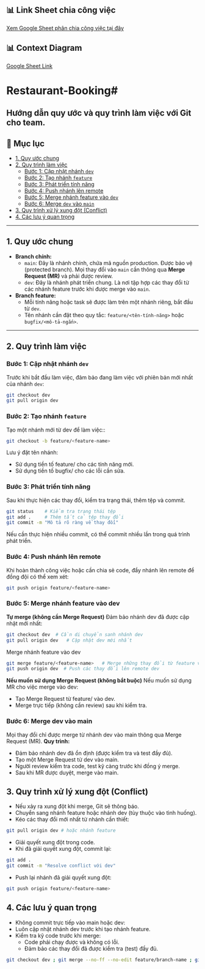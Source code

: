 ## 📊 Link Sheet chia công việc
[Xem Google Sheet phân chia công việc tại đây](https://url-shortener.me/4PMR)

## 📊 Context Diagram
[Google Sheet Link](https://url-shortener.me/4UAL)

# Restaurant-Booking#
Hướng dẫn quy ước và quy trình làm việc với Git cho team.
---

## 📑 Mục lục
- [1. Quy ước chung](#1-quy-ước-chung)
- [2. Quy trình làm việc](#2-quy-trình-làm-việc)
  - [Bước 1: Cập nhật nhánh `dev`](#bước-1-cập-nhật-nhánh-dev)
  - [Bước 2: Tạo nhánh `feature`](#bước-2-tạo-nhánh-feature)
  - [Bước 3: Phát triển tính năng](#bước-3-phát-triển-tính-năng)
  - [Bước 4: Push nhánh lên remote](#bước-4-push-nhánh-lên-remote)
  - [Bước 5: Merge nhánh feature vào `dev`](#bước-5-merge-nhánh-feature-vào-dev)
  - [Bước 6: Merge `dev` vào `main`](#bước-6-merge-dev-vào-main)
- [3. Quy trình xử lý xung đột (Conflict)](#3-quy-trình-xử-lý-xung-đột-conflict)
- [4. Các lưu ý quan trọng](#4-các-lưu-ý-quan-trọng)

---

## **1. Quy ước chung**
- **Branch chính:**
  - `main`: Đây là nhánh chính, chứa mã nguồn production. Được bảo vệ (protected branch). Mọi thay đổi vào `main` cần thông qua **Merge Request (MR)** và phải được review.
  - `dev`: Đây là nhánh phát triển chung. Là nơi tập hợp các thay đổi từ các nhánh feature trước khi được merge vào `main`.
- **Branch feature:**
  - Mỗi tính năng hoặc task sẽ được làm trên một nhánh riêng, bắt đầu từ `dev`.
  - Tên nhánh cần đặt theo quy tắc: `feature/<tên-tính-năng>` hoặc `bugfix/<mô-tả-ngắn>`.

---

## **2. Quy trình làm việc**
### **Bước 1: Cập nhật nhánh `dev`**
Trước khi bắt đầu làm việc, đảm bảo đang làm việc với phiên bản mới nhất của nhánh `dev`:

```bash
git checkout dev
git pull origin dev
```

### **Bước 2: Tạo nhánh `feature`**
Tạo một nhánh mới từ dev để làm việc::
```bash
git checkout -b feature/<feature-name>
```

Lưu ý đặt tên nhánh:
+ Sử dụng tiền tố feature/ cho các tính năng mới.
+ Sử dụng tiền tố bugfix/ cho các lỗi cần sửa.

### **Bước 3: Phát triển tính năng**
Sau khi thực hiện các thay đổi, kiểm tra trạng thái, thêm tệp và commit.
```bash
git status    # Kiểm tra trạng thái tệp
git add .     # Thêm tất cả tệp thay đổi
git commit -m "Mô tả rõ ràng về thay đổi"
```

Nếu cần thực hiện nhiều commit, có thể commit nhiều lần trong quá trình phát triển.

### **Bước 4: Push nhánh lên remote**
Khi hoàn thành công việc hoặc cần chia sẻ code, đẩy nhánh lên remote để đồng đội có thể xem xét:
```bash
git push origin feature/<feature-name>
```

### **Bước 5: Merge nhánh feature vào dev**
**Tự merge (không cần Merge Request)**
Đảm bảo nhánh dev đã được cập nhật mới nhất:
```bash
git checkout dev  # Cần di chuyển sanh nhánh dev
git pull origin dev   # Cập nhật dev mới nhất
```
Merge nhánh feature vào dev
```bash
git merge feature/<feature-name>   # Merge những thay đổi từ feature vào dev
git push origin dev  # Push các thay đổi lên remote dev
```

**Nếu muốn sử dụng Merge Request (không bắt buộc)**
Nếu muốn sử dụng MR cho việc merge vào dev:
+ Tạo Merge Request từ feature/<feature-name> vào dev.
+ Merge trực tiếp (không cần review) sau khi kiểm tra.

### **Bước 6: Merge dev vào main**
Mọi thay đổi chỉ được merge từ nhánh dev vào main thông qua Merge Request (MR).
**Quy trình:**
+ Đảm bảo nhánh dev đã ổn định (được kiểm tra và test đầy đủ).
+ Tạo một Merge Request từ dev vào main.
+ Người review kiểm tra code, test kỹ càng trước khi đồng ý merge.
+ Sau khi MR được duyệt, merge vào main.

## **3. Quy trình xử lý xung đột (Conflict)**
+ Nếu xảy ra xung đột khi merge, Git sẽ thông báo.
+ Chuyển sang nhánh feature hoặc nhánh dev (tùy thuộc vào tình huống).
+ Kéo các thay đổi mới nhất từ nhánh cần thiết:
```bash
git pull origin dev # hoặc nhánh feature
```
+ Giải quyết xung đột trong code.
+ Khi đã giải quyết xung đột, commit lại:
```bash
git add .
git commit -m "Resolve conflict với dev"
```

+ Push lại nhánh đã giải quyết xung đột:
```bash
git push origin feature/<feature-name>
```

## **4. Các lưu ý quan trọng**
+ Không commit trực tiếp vào main hoặc dev:
+ Luôn cập nhật nhánh dev trước khi tạo nhánh feature.
+ Kiểm tra kỹ code trước khi merge:
    - Code phải chạy được và không có lỗi.
    - Đảm bảo các thay đổi đã được kiểm tra (test) đầy đủ.

```bash
git checkout dev ; git merge --no-ff --no-edit feature/branch-name ; git push origin dev --force-with-lease
```
